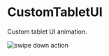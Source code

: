# CustomTabletUI
Custom tablet UI animation. 

![swipe down action](https://drive.google.com/open?id=0Bwq5T698AQc5eTNURVNTQVZDRUE)
